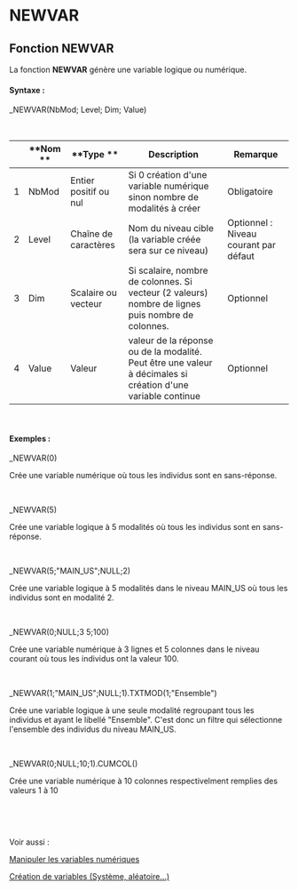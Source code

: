 # NEWVAR

## Fonction NEWVAR

La fonction **NEWVAR** génère une variable logique ou numérique.

#### Syntaxe :&nbsp;

\_NEWVAR(NbMod; Level; Dim; Value)

&nbsp;

| &nbsp; | **Nom ** | **Type ** | **Description** | **Remarque** |
| --- | --- | --- | --- | --- |
| &#49; | NbMod | Entier positif ou nul | Si 0 création d'une variable numérique sinon nombre de modalités à créer | Obligatoire |
| &#50; | Level | Chaîne de caractères | Nom du niveau cible (la variable créée sera sur ce niveau) | Optionnel : Niveau courant par défaut |
| &#51; | Dim | Scalaire ou vecteur | Si scalaire, nombre de colonnes. Si vecteur (2 valeurs) nombre de lignes puis nombre de colonnes.&nbsp; | Optionnel |
| &#52; | Value | Valeur | valeur de la réponse ou de la modalité. Peut être une valeur à décimales si création d'une variable continue | Optionnel |


&nbsp;

#### Exemples :

\_NEWVAR(0)

Crée une variable numérique où tous les individus sont en sans-réponse.

&nbsp;

\_NEWVAR(5)

Crée une variable logique à 5 modalités où tous les individus sont en sans-réponse.

&nbsp;

\_NEWVAR(5;"MAIN\_US";NULL;2)

Crée une variable logique à 5 modalités dans le niveau MAIN\_US où tous les individus sont en modalité 2.

&nbsp;

\_NEWVAR(0;NULL;3 5;100)

Crée une variable numérique à 3 lignes et 5 colonnes dans le niveau courant où tous les individus ont la valeur 100.

&nbsp;

\_NEWVAR(1;"MAIN\_US";NULL;1).TXTMOD(1;"Ensemble")

Crée une variable logique à une seule modalité regroupant tous les individus et ayant le libellé "Ensemble". C'est donc un filtre qui sélectionne l'ensemble des individus du niveau MAIN\_US.

&nbsp;

\_NEWVAR(0;NULL;10;1).CUMCOL()

Crée une variable numérique à 10 colonnes respectivelment remplies des valeurs 1 à 10

&nbsp;

&nbsp;

Voir aussi :&nbsp;

[Manipuler les variables numériques](<Manipulerlesvariablesnumeriques1.md>)

[Création de variables (Système, aléatoire...)](<CreerdesvariablesdetoutepieceSys.md>)
